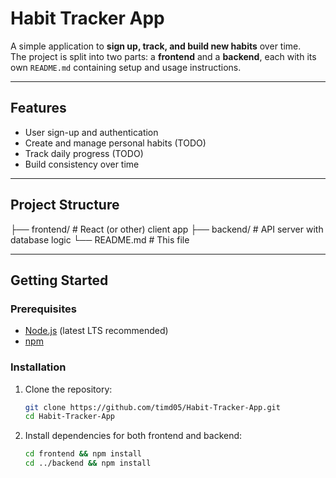 # Habit Tracker App

A simple application to **sign up, track, and build new habits** over time.  
The project is split into two parts: a **frontend** and a **backend**, each with its own `README.md` containing setup and usage instructions.

---

## Features
- User sign-up and authentication
- Create and manage personal habits (TODO)
- Track daily progress (TODO)
- Build consistency over time

---

## Project Structure

├── frontend/ # React (or other) client app
├── backend/ # API server with database logic
└── README.md # This file

---

## Getting Started

### Prerequisites
- [Node.js](https://nodejs.org/) (latest LTS recommended)
- [npm](https://www.npmjs.com/)

### Installation

1. Clone the repository:
   ```bash
   git clone https://github.com/timd05/Habit-Tracker-App.git
   cd Habit-Tracker-App

2. Install dependencies for both frontend and backend:
    ```bash
    cd frontend && npm install
    cd ../backend && npm install
